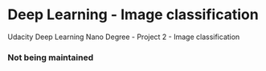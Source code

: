 # Deep Learning - Image classification
Udacity Deep Learning Nano Degree - Project 2 - Image classification

### Not being maintained
